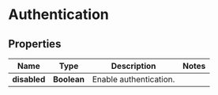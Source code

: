 # Authentication

## Properties
Name | Type | Description | Notes
------------ | ------------- | ------------- | -------------
**disabled** | **Boolean** | Enable authentication. | 
